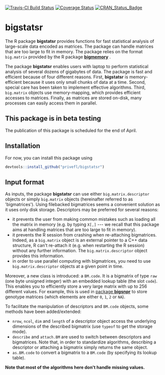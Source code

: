 [![Travis-CI Build Status](https://travis-ci.org/privefl/bigstatsr.svg?branch=master)](https://travis-ci.org/privefl/bigstatsr)
[![Coverage Status](https://img.shields.io/codecov/c/github/privefl/bigstatsr/master.svg)](https://codecov.io/github/privefl/bigstatsr?branch=master)
[![CRAN_Status_Badge](http://www.r-pkg.org/badges/version/bigstatsr)](https://cran.r-project.org/package=bigstatsr)

# bigstatsr

The R package **bigstatsr** provides functions for fast statistical analysis of large-scale data encoded as matrices. The package can handle matrices that are too large to fit in memory. The package relies on the format `big.matrix` provided by the R package [**bigmemory**](https://github.com/kaneplusplus/bigmemory) .

The package **bigstatsr** enables users with laptop to perform statistical analysis of several dozens of gigabytes of data. The package is fast and efficient because of four different reasons. First, **bigstatsr** is memory-efficient because it uses only small chunks of data at a time. Second, special care has been taken to implement effective algorithms. Third, `big.matrix` objects use memory-mapping, which provides efficient accesses to matrices. Finally, as matrices are stored on-disk, many processes can easily access them in parallel. 

## This package is in beta testing

The publication of this package is scheduled for the end of April.

## Installation

For now, you can install this package using

```r
devtools::install_github("privefl/bigstatsr")
```

## Input format

As inputs, the package **bigstatsr** can use either `big.matrix.descriptor` objects or simply `big.matrix` objects (hereinafter referred to as 'bigmatrices'). Using filebacked bigmatrices seems a convenient solution as it uses only disk storage. Descriptors may be preferred for several reasons:
- it prevents the user from making common mistakes such as loading all the matrix in memory (e.g. by typing `X[,]` --- we recall that this package aims at handling matrices that are too large to fit in memory). 
- it prevents the R session from crashing when re-attaching bigmatrices. Indeed, as a `big.matrix` object is an external pointer to a C++ data structure, R can't re-attach it (e.g. when restarting the R session) without any further information. The `big.matrix.descriptor` object provides this information.
- in order to use parallel computing with bigmatrices, you need to use `big.matrix.descriptor` objects at a given point in time. 

Moreover, a new class is introduced: a `BM.code`. It is a bigmatrix of type `raw` (one byte unsigned integer) with an embedded lookup table (the slot `code`). This enables you to efficiently store a very large matrix with up to 256 different values. For example, this is used in [package **bigsnpr**](https://privefl.github.io/bigsnpr/reference/bigSNP-class.html) to store genotype matrices (which elements are either `0`, `1`, `2` or `NA`).

To facilitate the manipulation of descriptors and `BM.code` objects, some methods have been added/extended:
- `nrow`, `ncol`, `dim` and `length` of a descriptor object access the underlying dimensions of the described bigmatrix (use `typeof` to get the storage mode). 
- `describe` and `attach.BM` are used to switch between descriptors and bigmatrices. Note that, in order to standardize algorithms, describing a descriptor or attaching a bigmatrix simply returns the same object.
- `as.BM.code` to convert a bigmatrix to a `BM.code` (by specifying its lookup table).

__Note that most of the algorithms here don't handle missing values.__
